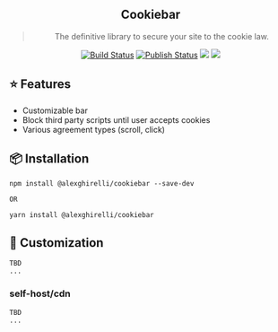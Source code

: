  <div align="center">
  <h2>Cookiebar</h2>
  <blockquote>The definitive library to secure your site to the cookie law.</blockquote>
  <a href="https://github.com/alexghirelli/cookiebar/actions"><img alt="Build Status" src="https://github.com/alexghirelli/cookiebar/workflows/Build/badge.svg?color=green" /></a> <a href="https://github.com/alexghirelli/cookiebar/actions"> <img alt="Publish Status" src="https://github.com/alexghirelli/cookiebar/workflows/Publish/badge.svg?color=green" /></a> <img src="https://img.shields.io/david/alexghirelli/cookiebar.svg" /> <a href="https://david-dm.org/alexghirelli/cookiebar?type=dev"><img src="https://img.shields.io/david/dev/hodgef/js-library-boilerplate.svg" /></a>
</div>


## ⭐️ Features

- Customizable bar
- Block third party scripts until user accepts cookies
- Various agreement types (scroll, click)

## 📦 Installation

```
npm install @alexghirelli/cookiebar --save-dev

OR

yarn install @alexghirelli/cookiebar
```

## 💎 Customization

```
TBD
...
```

### self-host/cdn
```
TBD
...
```
